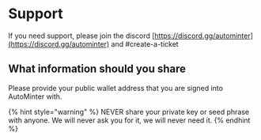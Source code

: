 # Support

If you need support, please join the discord [https://discord.gg/autominter](https://discord.gg/autominter) and #create-a-ticket

## What information should you share

Please provide your public wallet address that you are signed into AutoMinter with.

{% hint style="warning" %}
NEVER share your private key or seed phrase with anyone. We will never ask you for it, we will never need it.
{% endhint %}
